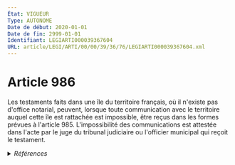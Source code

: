 ```yaml
---
État: VIGUEUR
Type: AUTONOME
Date de début: 2020-01-01
Date de fin: 2999-01-01
Identifiant: LEGIARTI000039367604
URL: article/LEGI/ARTI/00/00/39/36/76/LEGIARTI000039367604.xml
---
```


<h1>Article 986</h1>

Les testaments faits dans une île du territoire français, où il n'existe pas
d'office notarial, peuvent, lorsque toute communication avec le territoire
auquel cette île est rattachée est impossible, être reçus dans les formes
prévues à l'article 985. L'impossibilité des communications est attestée dans
l'acte par le juge du tribunal judiciaire ou l'officier municipal qui reçoit le
testament.


<details>
  <summary><em>Références</em></summary>

  <h2>Articles faisant référence à l'article</h2>
  
  <ul>
    <li>
      <a href="https://legal.tricoteuses.fr//redirection/LEGIARTI000006434293?vers=git&vers=legifrance">Code civil - article 985 AUTONOME MODIFIE, en vigueur du 1915-07-28 au 2007-01-01</a> CITATION cible
    </li>
    <li>
      <a href="https://legal.tricoteuses.fr//redirection/LEGIARTI000006434294?vers=git&vers=legifrance">Code civil - article 985 AUTONOME MODIFIE, en vigueur du 2007-01-01 au 2020-01-01</a> CITATION cible
    </li>
    <li>
      <a href="https://legal.tricoteuses.fr//redirection/LEGIARTI000039367291?vers=git&vers=legifrance">Code civil - article 985 AUTONOME VIGUEUR, en vigueur depuis le 2020-01-01</a> CITATION cible
    </li>
  </ul>
  
  <h2>Références faites par l'article</h2>
  
  <ul>
    <li>
      2019-08-30 CITATION cible <a href="https://legal.tricoteuses.fr//redirection/LEGIARTI000039026332?vers=git&vers=legifrance">Décret n° 2019-914 du 30 août 2019 modifiant le code de l'organisation judiciaire et portant diverses adaptations pour l'application de l'article 95 de la loi n° 2019-222 du 23 mars 2019 de programmation 2018-2022 et de réforme pour la justice - article ENTIEREMENT_MODIF</a>
    </li>
    <li>
      2023-11-20 CITATION cible <a href="https://legal.tricoteuses.fr//redirection/LEGIARTI000048450281?vers=git&vers=legifrance">Décret n° 2023-1071 du 20 novembre 2023 portant modification du tableau IV-II annexé au code de l'organisation judiciaire - article ENTIEREMENT_MODIF</a>
    </li>
    <li>
      2999-01-01 CITATION source <a href="https://legal.tricoteuses.fr//redirection/LEGIARTI000006434293?vers=git&vers=legifrance">Code civil - article 985 AUTONOME MODIFIE, en vigueur du 1915-07-28 au 2007-01-01</a>
    </li>
  </ul>
</details>
